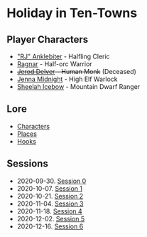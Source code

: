 # Holiday in Ten-Towns

## Player Characters
* ["RJ" Anklebiter](Player_RJ.md) - Halfling Cleric
* [Ragnar](Player_Ragnar.md) - Half-orc Warrior
* ~~[Jerod Delver](Player_Jerod.md) - Human Monk~~ (Deceased)
* [Jenna Midnight](Player_Jenna.md) - High Elf Warlock
* [Sheelah Icebow](Player_Sheelah.md) - Mountain Dwarf Ranger

## Lore
* [Characters](Characters.md)
* [Places](Places.md)
* [Hooks](Hooks.md)

## Sessions
* 2020-09-30. [Session 0](Session_0.md)
* 2020-10-07. [Session 1](Session_1.md)
* 2020-10-21. [Session 2](Session_2.md)
* 2020-11-04. [Session 3](Session_3.md)
* 2020-11-18. [Session 4](Session_4.md)
* 2020-12-02. [Session 5](Session_5.md)
* 2020-12-16. [Session 6](Session_6.md)


<!--stackedit_data:
eyJoaXN0b3J5IjpbLTg5MzQxODU2OSwtNjYwNjc1MDEyLC0xMj
U3NTY0MzI4LC01OTM5NzA5ODMsLTEyNTc1NjQzMjgsMTQyNDQ4
MTUyMSwtMTA0MzczNDQ3LC0yMjI2MzYzODcsLTk1MTEyMTc2MS
wtMTA1NTIwMzE2OCwtMzA3OTEwMjY4LDIxMTYxMjMzODIsLTEy
MjgzMTAwODFdfQ==
-->